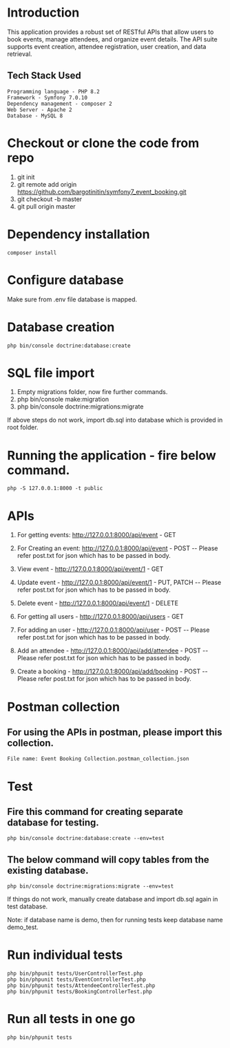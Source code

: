 # Introduction
  This application provides a robust set of RESTful APIs that allow users to book events, manage attendees, and organize event details. The API suite supports event creation, attendee registration, user creation, and data retrieval.

  ## Tech Stack Used
    Programming language - PHP 8.2
    Framework - Symfony 7.0.10
    Dependency management - composer 2
    Web Server - Apache 2
    Database - MySQL 8

# Checkout or clone the code from repo
  1. git init
  2. git remote add origin https://github.com/bargotinitin/symfony7_event_booking.git
  3. git checkout -b master
  4. git pull origin master

# Dependency installation
    composer install

# Configure database
Make sure from .env file database is mapped.

# Database creation
    php bin/console doctrine:database:create

# SQL file import
  1. Empty migrations folder, now fire further commands.
  2. php bin/console make:migration
  3. php bin/console doctrine:migrations:migrate

If above steps do not work, import db.sql into database which is provided in root folder.

# Running the application - fire below command.
    php -S 127.0.0.1:8000 -t public

# APIs

  1. For getting events: http://127.0.0.1:8000/api/event - GET

  2. For Creating an event: http://127.0.0.1:8000/api/event - POST
    -- Please refer post.txt for json which has to be passed in body.

  3. View event - http://127.0.0.1:8000/api/event/1 - GET

  4. Update event - http://127.0.0.1:8000/api/event/1 - PUT, PATCH
    -- Please refer post.txt for json which has to be passed in body.

  5. Delete event - http://127.0.0.1:8000/api/event/1 - DELETE

  6. For getting all users - http://127.0.0.1:8000/api/users - GET

  7. For adding an user - http://127.0.0.1:8000/api/user - POST
    -- Please refer post.txt for json which has to be passed in body.

  8. Add an attendee - http://127.0.0.1:8000/api/add/attendee - POST
    -- Please refer post.txt for json which has to be passed in body.

  9. Create a booking - http://127.0.0.1:8000/api/add/booking - POST
    -- Please refer post.txt for json which has to be passed in body.


# Postman collection

  ## For using the APIs in postman, please import this collection.
    File name: Event Booking Collection.postman_collection.json

# Test

  ## Fire this command for creating separate database for testing.
    php bin/console doctrine:database:create --env=test

  ## The below command will copy tables from the existing database.
    php bin/console doctrine:migrations:migrate --env=test

  If things do not work, manually create database and import db.sql again in test database.

  Note: if database name is demo, then for running tests keep database name demo_test.

# Run individual tests
    php bin/phpunit tests/UserControllerTest.php
    php bin/phpunit tests/EventControllerTest.php
    php bin/phpunit tests/AttendeeControllerTest.php
    php bin/phpunit tests/BookingControllerTest.php

# Run all tests in one go
    php bin/phpunit tests

